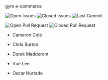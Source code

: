 gym e-commerce

![Open Issues](https://img.shields.io/github/issues-raw/wizzle13/gym-ecommerce?style=plastic)
![Closed Issues](https://img.shields.io/github/issues-closed-raw/wizzle13/gym-ecommerce?label=Closed%20Issues&style=plastic)
![Last Commit](https://img.shields.io/github/last-commit/wizzle13/gym-ecommerce?style=plastic)


![Open Pull Request](https://img.shields.io/github/issues-pr/wizzle13/gym-ecommerce?style=plastic)
![Closed Pull Request](https://img.shields.io/github/issues-pr-closed/wizzle13/gym-ecommerce?style=plastic)

* Cameron Cole

* Chris Burton

* Derek Madderom

* Vue Lee

* Oscar Hurtado
